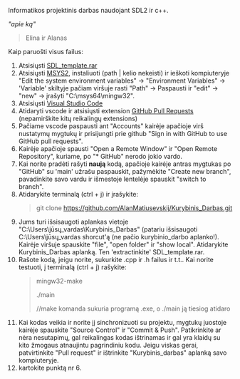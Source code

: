 Informatikos projektinis darbas naudojant SDL2 ir c++.

*"apie ką"*

> Elina ir Alanas

Kaip paruošti visus failus:

1) Atsisiųsti [SDL_template.rar](https://mega.nz/file/y1NSxabT#P6f9sO8f9dAEIzUoyAVKD_EBcK5cvnJOabRx-dmOwc4)
2) Atsisiųsti [MSYS2](https://github.com/msys2/msys2-installer/releases/download/2024-01-13/msys2-x86_64-20240113.exe), instaliuoti (path | kelio nekeisti) ir ieškoti kompiuteryje "Edit the system environment variables" -> "Environment Variables" -> 'Variable' skiltyje pačiam viršuje rasti "Path" -> Paspausti ir "edit" -> "new" -> įrašyti "C:\msys64\mingw32".
3) Atsisiųsti [Visual Studio Code](https://code.visualstudio.com/)
4) Atidaryti vscode ir atsisiųsti extension [GitHub Pull Requests](https://marketplace.visualstudio.com/items?itemName=GitHub.vscode-pull-request-github) (nepamirškite kitų reikalingų extensions)
5) Pačiame vscode paspausti ant "Accounts" kairėje apačioje virš nustatymų mygtukų ir prisijungti prie github "Sign in with GitHub to use GitHub pull requests".
6) Kairėje apačioje spausti "Open a Remote Window" ir "Open Remote Repository", kuriame, po "* GitHub" nerodo jokio vardo.
7) Kai norite pradėti rašyti **naują** kodą, apačioje kairėje antras mygtukas po "GitHub" su 'main' užrašu paspauskit, pažymėkite "Create new branch", pavadinkite savo vardu ir išmestoje lentelėje spauskit "switch to branch".
8) Atidarykite terminalą (ctrl + j) ir įrašykite:
   > git clone https://github.com/AlanMatiusevskij/Kurybinis_Darbas.git
9) Jums turi išsisaugoti aplankas vietoje "C:\Users\jūsų_vardas\Kurybinis_Darbas" (patariu išsisaugoti C:\Users\jūsų_vardas shorcut'ą (ne pačio kurybinio_darbo aplanko!). Kairėje viršuje spauskite "file", "open folder" ir "show local".
   Atidarykite Kurybinis_Darbas aplanką. Ten 'extractinkite' SDL_template.rar.
10) Rašote kodą, jeigu norite, sukurkite .cpp ir .h failus ir t.t.. Kai norite testuoti, į terminalą (ctrl + j) rašykite:
    > mingw32-make
    > 
    > ./main
    >
    > //make komanda sukuria programą .exe, o ./main ją tiesiog atidaro
11) Kai kodas veikia ir norite jį sinchronizuoti su projektu, mygtukų juostoje kairėje spauskite "Source Control" ir "Commit & Push". Patikrinkite ar nėra nesutapimų, gal reikalingas kodas ištrinamas ir gal yra klaidų su kito žmogaus atnaujintu pagrindiniu kodu. Jeigu viskas gerai, patvirtinkite "Pull request" ir ištrinkite "Kurybinis_darbas" aplanką savo kompiuteryje.
12) kartokite punktą nr 6.
